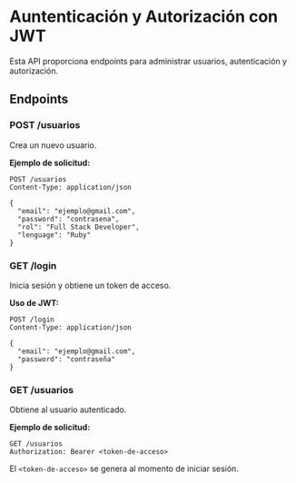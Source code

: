 # Auntenticación y Autorización con JWT

Esta API proporciona endpoints para administrar usuarios, autenticación y autorización.

## Endpoints

### POST /usuarios

Crea un nuevo usuario.

**Ejemplo de solicitud:**

```http
POST /usuarios
Content-Type: application/json

{
  "email": "ejemplo@gmail.com",
  "password": "contrasena",
  "rol": "Full Stack Developer",
  "lenguage": "Ruby"
}
```

### GET /login

Inicia sesión y obtiene un token de acceso.

**Uso de JWT:**

```http
POST /login
Content-Type: application/json

{
  "email": "ejemplo@gmail.com",
  "password": "contraseña"
}
```

### GET /usuarios

Obtiene al usuario autenticado.

**Ejemplo de solicitud:**

```http
GET /usuarios
Authorization: Bearer <token-de-acceso>
```

El `<token-de-acceso>` se genera al momento de iniciar sesión.

